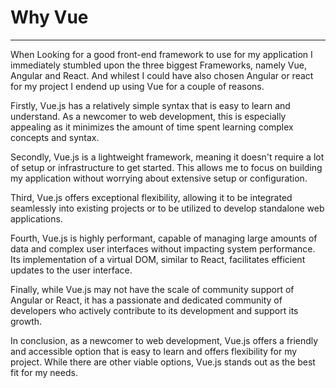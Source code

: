 # Why Vue
***

When Looking for a good front-end framework to use for my application I immediately stumbled upon the three biggest Frameworks, namely Vue, Angular and React. And whilest I could have also chosen Angular or react for my project I endend up using Vue for a couple of reasons.

Firstly, Vue.js has a relatively simple syntax that is easy to learn and understand. As a newcomer to web development, this is especially appealing as it minimizes the amount of time spent learning complex concepts and syntax.

Secondly, Vue.js is a lightweight framework, meaning it doesn't require a lot of setup or infrastructure to get started. This allows me to focus on building my application without worrying about extensive setup or configuration.

Third, Vue.js offers exceptional flexibility, allowing it to be integrated seamlessly into existing projects or to be utilized to develop standalone web applications.

Fourth, Vue.js is highly performant, capable of managing large amounts of data and complex user interfaces without impacting system performance. Its implementation of a virtual DOM, similar to React, facilitates efficient updates to the user interface.

Finally, while Vue.js may not have the scale of community support of Angular or React, it has a passionate and dedicated community of developers who actively contribute to its development and support its growth.

In conclusion, as a newcomer to web development, Vue.js offers a friendly and accessible option that is easy to learn and offers flexibility for my project. While there are other viable options, Vue.js stands out as the best fit for my needs.
